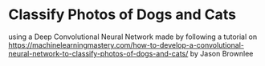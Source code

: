 # Classify Photos of Dogs and Cats
using a Deep Convolutional Neural Network
made by following a tutorial on https://machinelearningmastery.com/how-to-develop-a-convolutional-neural-network-to-classify-photos-of-dogs-and-cats/ by Jason Brownlee
